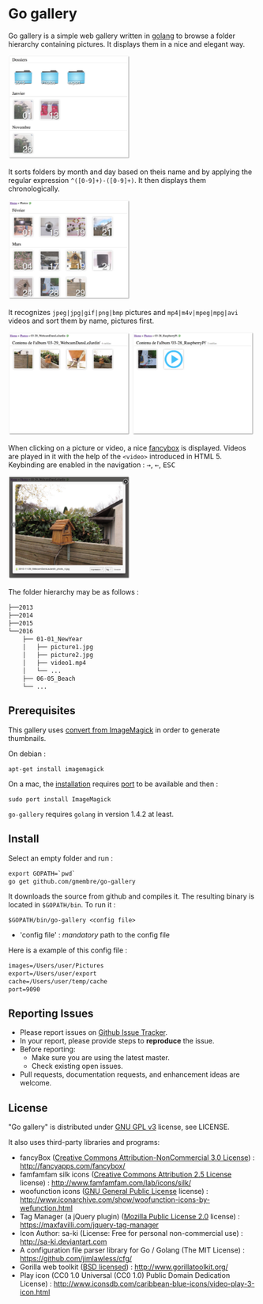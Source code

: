 Go gallery
========

Go gallery is a simple web gallery written in [golang](https://golang.org) to browse a folder  hierarchy containing pictures. It displays them in a nice and elegant way.

<img src="/docs/folders1.jpg?raw=true" alt="Root folder" width="49%">

It sorts folders by month and day based on theis name and by applying the regular expression `^([0-9]+)-([0-9]+)`. It then displays them chronologically.

<img src="/docs/folders2.jpg?raw=true" alt="Folder listing" width="49%">

It recognizes `jpeg|jpg|gif|png|bmp` pictures and `mp4|m4v|mpeg|mpg|avi` videos and sort them by name, pictures first.

<img src="/docs/pictures.jpg?raw=true" alt="Photo listing" width="49%">
<img src="/docs/pictures2.jpg?raw=true" alt="Photo + Video listing" width="49%">

When clicking on a picture or video, a nice [fancybox](http://fancyapps.com/fancybox/) is displayed. Videos are played in it with the help of the `<video>` introduced in HTML 5.
Keybinding are enabled in the navigation : <kbd>&rarr;</kbd>, <kbd>&larr;</kbd>, <kbd>ESC</kbd>

<img src="/docs/fancybox.jpg?raw=true" alt="Fancybox" width="49%">

The folder hierarchy may be as follows :
```shell
├──2013
├──2014
├──2015
└──2016
    ├── 01-01_NewYear
    │   ├── picture1.jpg
    │   ├── picture2.jpg
    │   ├── video1.mp4
    │   └── ...
    ├── 06-05_Beach
    └── ...
```

Prerequisites
----------

This gallery uses [convert from ImageMagick](http://www.imagemagick.org/script/convert.php) in order to generate thumbnails.

On debian :
```console
apt-get install imagemagick
```

On a mac, the [installation](http://www.imagemagick.org/script/binary-releases.php#macosx) requires [port](https://www.macports.org/) to be available and then :
```console
sudo port install ImageMagick
```

`go-gallery` requires `golang` in version 1.4.2 at least.

Install
----------
Select an empty folder and run :
```console
export GOPATH=`pwd`
go get github.com/gmembre/go-gallery
```
It downloads the source from github and compiles it. The resulting binary is located in `$GOPATH/bin`.
To run it :
```console
$GOPATH/bin/go-gallery <config file>
```
  * 'config file' : *mandatory* path to the config file

Here is a example of this config file :
```
images=/Users/user/Pictures
export=/Users/user/export
cache=/Users/user/temp/cache
port=9090
```

Reporting Issues
----------
  * Please report issues on [Github Issue Tracker](https://github.com/gmembre/go-gallery/issues).
  * In your report, please provide steps to **reproduce** the issue.
  * Before reporting:
     * Make sure you are using the latest master.
     * Check existing open issues.
  * Pull requests, documentation requests, and enhancement ideas are welcome.

License
----------
"Go gallery" is distributed under [GNU GPL v3](http://www.gnu.org/licenses/gpl-3.0.en.html) license, see LICENSE.

It also uses third-party libraries and programs:
  * fancyBox ([Creative Commons Attribution-NonCommercial 3.0 License](http://creativecommons.org/licenses/by-nc/3.0/)) :  http://fancyapps.com/fancybox/
  * famfamfam silk icons ([Creative Commons Attribution 2.5 License](http://creativecommons.org/licenses/by/2.5/) license) : http://www.famfamfam.com/lab/icons/silk/
  * woofunction icons ([GNU General Public License](http://www.gnu.org/licenses/gpl.html) license) : http://www.iconarchive.com/show/woofunction-icons-by-wefunction.html
  * Tag Manager (a jQuery plugin) ([Mozilla Public License 2.0](https://www.mozilla.org/en-US/MPL/2.0/) license) : https://maxfavilli.com/jquery-tag-manager
  * Icon Author: sa-ki (License: Free for personal non-commercial use) : http://sa-ki.deviantart.com
  * A configuration file parser library for Go / Golang (The MIT License) : https://github.com/jimlawless/cfg/
  * Gorilla web toolkit ([BSD licensed](https://opensource.org/licenses/BSD-2-Clause)) : http://www.gorillatoolkit.org/
  * Play icon (CC0 1.0 Universal (CC0 1.0) Public Domain Dedication License) :  http://www.iconsdb.com/caribbean-blue-icons/video-play-3-icon.html

